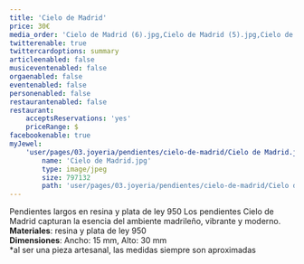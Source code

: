 ```yaml
---
title: 'Cielo de Madrid'
price: 30€
media_order: 'Cielo de Madrid (6).jpg,Cielo de Madrid (5).jpg,Cielo de Madrid (6).jpg,Cielo de Madrid (1).jpg'
twitterenable: true
twittercardoptions: summary
articleenabled: false
musiceventenabled: false
orgaenabled: false
eventenabled: false
personenabled: false
restaurantenabled: false
restaurant:
    acceptsReservations: 'yes'
    priceRange: $
facebookenable: true
myJewel:
    'user/pages/03.joyeria/pendientes/cielo-de-madrid/Cielo de Madrid.jpg':
        name: 'Cielo de Madrid.jpg'
        type: image/jpeg
        size: 797132
        path: 'user/pages/03.joyeria/pendientes/cielo-de-madrid/Cielo de Madrid.jpg'
---
```


Pendientes largos en resina y plata de ley 950
Los pendientes Cielo de Madrid capturan la esencia del ambiente madrileño, vibrante y moderno.<br>
**Materiales**: resina y plata de ley 950<br>
**Dimensiones**: Ancho: 15 mm, Alto: 30 mm<br>
*al ser una pieza artesanal, las medidas siempre son aproximadas